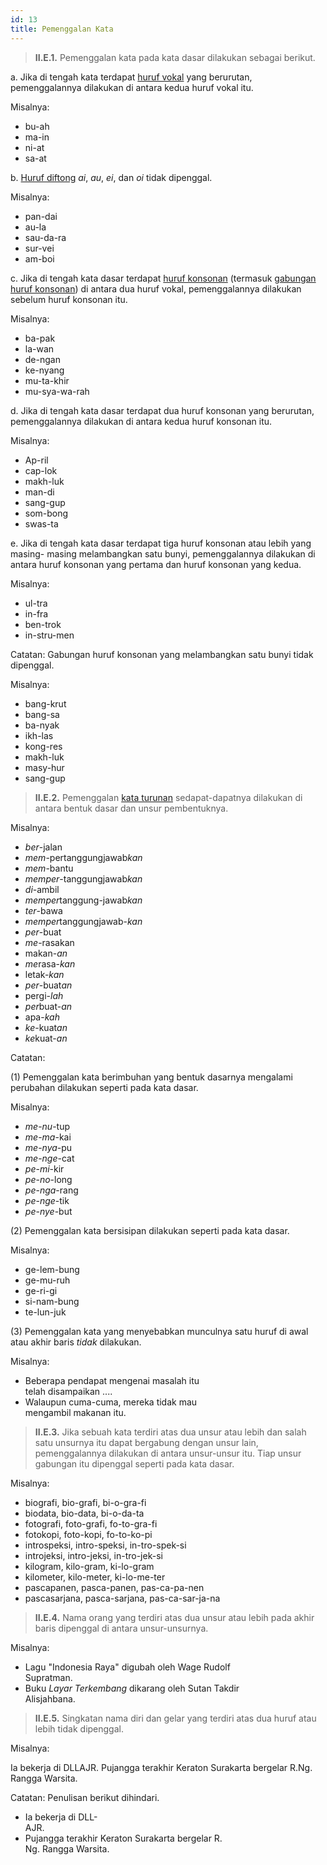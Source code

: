 ```yaml
---
id: 13
title: Pemenggalan Kata
---
```


> **II.E.1.** Pemenggalan kata pada kata dasar dilakukan sebagai berikut.

a. Jika di tengah kata terdapat [huruf vokal](/huruf/vokal) yang berurutan, pemenggalannya dilakukan di antara kedua huruf vokal itu.

Misalnya:

- bu-ah
- ma-in
- ni-at
- sa-at

b. [Huruf diftong](/huruf/diftong) _ai_, _au_, _ei_, dan _oi_ tidak dipenggal.

Misalnya:

- pan-dai
- au-la
- sau-da-ra
- sur-vei
- am-boi

c. Jika di tengah kata dasar terdapat [huruf konsonan](/huruf/konsonan) (termasuk [gabungan huruf konsonan](/huruf/gabungan)) di antara dua huruf vokal, pemenggalannya dilakukan sebelum huruf konsonan itu.

Misalnya:

- ba-pak
- la-wan
- de-ngan
- ke-nyang
- mu-ta-khir
- mu-sya-wa-rah

d. Jika di tengah kata dasar terdapat dua huruf konsonan yang berurutan, pemenggalannya dilakukan di antara kedua huruf konsonan itu.

Misalnya:

- Ap-ril
- cap-lok
- makh-luk
- man-di
- sang-gup
- som-bong
- swas-ta

e. Jika di tengah kata dasar terdapat tiga huruf konsonan atau lebih yang masing- masing melambangkan satu bunyi, pemenggalannya dilakukan di antara huruf konsonan yang pertama dan huruf konsonan yang kedua.

Misalnya:

- ul-tra
- in-fra
- ben-trok
- in-stru-men

Catatan: Gabungan huruf konsonan yang melambangkan satu bunyi tidak dipenggal.

Misalnya:

- bang-krut
- bang-sa
- ba-nyak
- ikh-las
- kong-res
- makh-luk
- masy-hur
- sang-gup

> **II.E.2.** Pemenggalan [kata turunan](/kata/berimbuhan) sedapat-dapatnya dilakukan di antara bentuk dasar dan unsur pembentuknya.

Misalnya:

- _ber_-jalan
- _mem_-pertanggungjawab*kan*
- _mem_-bantu
- _memper_-tanggungjawab*kan*
- _di_-ambil
- *memper*tanggung-jawab*kan*
- _ter_-bawa
- *memper*tanggungjawab-_kan_
- _per_-buat
- _me_-rasakan
- makan-_an_
- *me*rasa-_kan_
- letak-_kan_
- _per_-buat*an*
- pergi-_lah_
- *per*buat-_an_
- apa-_kah_
- _ke_-kuat*an*
- *ke*kuat-_an_

Catatan:

(1) Pemenggalan kata berimbuhan yang bentuk dasarnya mengalami perubahan dilakukan seperti pada kata dasar.

Misalnya:

- _me_-_nu_-tup
- _me_-_ma_-kai
- _me_-_nya_-pu
- _me_-_nge_-cat
- _pe_-_mi_-kir
- _pe_-_no_-long
- _pe_-_nga_-rang
- _pe_-_nge_-tik
- _pe_-_nye_-but

(2) Pemenggalan kata bersisipan dilakukan seperti pada kata dasar.

Misalnya:

- ge-lem-bung
- ge-mu-ruh
- ge-ri-gi
- si-nam-bung
- te-lun-juk

(3) Pemenggalan kata yang menyebabkan munculnya satu huruf di awal atau akhir baris _tidak_ dilakukan.

Misalnya:

- Beberapa pendapat mengenai masalah itu  
  telah disampaikan ....
- Walaupun cuma-cuma, mereka tidak mau  
  mengambil makanan itu.

> **II.E.3.** Jika sebuah kata terdiri atas dua unsur atau lebih dan salah satu unsurnya itu dapat bergabung dengan unsur lain, pemenggalannya dilakukan di antara unsur-unsur itu. Tiap unsur gabungan itu dipenggal seperti pada kata dasar.

Misalnya:

- biografi, bio-grafi, bi-o-gra-fi
- biodata, bio-data, bi-o-da-ta
- fotografi, foto-grafi, fo-to-gra-fi
- fotokopi, foto-kopi, fo-to-ko-pi
- introspeksi, intro-speksi, in-tro-spek-si
- introjeksi, intro-jeksi, in-tro-jek-si
- kilogram, kilo-gram, ki-lo-gram
- kilometer, kilo-meter, ki-lo-me-ter
- pascapanen, pasca-panen, pas-ca-pa-nen
- pascasarjana, pasca-sarjana, pas-ca-sar-ja-na

> **II.E.4.** Nama orang yang terdiri atas dua unsur atau lebih pada akhir baris dipenggal di antara unsur-unsurnya.

Misalnya:

- Lagu "Indonesia Raya" digubah oleh Wage Rudolf  
  Supratman.
- Buku _Layar Terkembang_ dikarang oleh Sutan Takdir  
  Alisjahbana.

> **II.E.5.** Singkatan nama diri dan gelar yang terdiri atas dua huruf atau lebih tidak dipenggal.

Misalnya:

Ia bekerja di DLLAJR.
Pujangga terakhir Keraton Surakarta bergelar R.Ng. Rangga Warsita.

Catatan: Penulisan berikut dihindari.

- Ia bekerja di DLL-  
  AJR.
- Pujangga terakhir Keraton Surakarta bergelar R.  
  Ng. Rangga Warsita.
